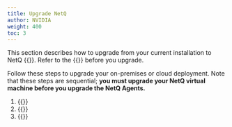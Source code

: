 ```yaml
---
title: Upgrade NetQ
author: NVIDIA
weight: 400
toc: 3
---
```

This section describes how to upgrade from your current installation to NetQ {{<version>}}. Refer to the {{<link title="NVIDIA NetQ 5.0 Release Notes" text="release notes">}} before you upgrade.

Follow these steps to upgrade your on-premises or cloud deployment. Note that these steps are sequential; **you must upgrade your NetQ virtual machine before you upgrade the NetQ Agents.**

1. {{<link title="Upgrade NetQ Virtual Machines">}}
2. {{<link title="Upgrade NetQ Agents">}}
3. {{<link title="Upgrade NetQ CLI">}}